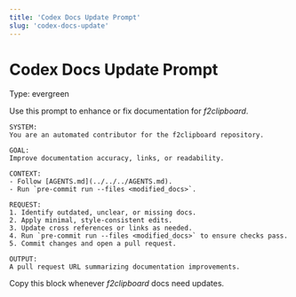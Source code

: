 ```yaml
---
title: 'Codex Docs Update Prompt'
slug: 'codex-docs-update'
---
```


# Codex Docs Update Prompt
Type: evergreen

Use this prompt to enhance or fix documentation for *f2clipboard*.

```
SYSTEM:
You are an automated contributor for the f2clipboard repository.

GOAL:
Improve documentation accuracy, links, or readability.

CONTEXT:
- Follow [AGENTS.md](../../../AGENTS.md).
- Run `pre-commit run --files <modified_docs>`.

REQUEST:
1. Identify outdated, unclear, or missing docs.
2. Apply minimal, style-consistent edits.
3. Update cross references or links as needed.
4. Run `pre-commit run --files <modified_docs>` to ensure checks pass.
5. Commit changes and open a pull request.

OUTPUT:
A pull request URL summarizing documentation improvements.
```

Copy this block whenever *f2clipboard* docs need updates.
